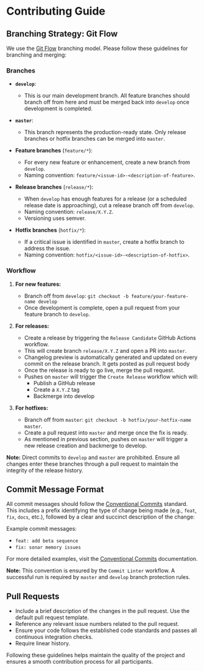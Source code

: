 # Contributing Guide

## Branching Strategy: Git Flow

We use the [Git Flow](https://nvie.com/posts/a-successful-git-branching-model/) branching model. Please follow these guidelines for branching and merging:

### Branches

- **`develop`**:
  - This is our main development branch. All feature branches should branch off from here and must be merged back into `develop` once development is completed.
  
- **`master`**:
  - This branch represents the production-ready state. Only release branches or hotfix branches can be merged into `master`.

- **Feature branches** (`feature/*`):
  - For every new feature or enhancement, create a new branch from `develop`.
  - Naming convention: `feature/<issue-id>-<description-of-feature>`.

- **Release branches** (`release/*`):
  - When `develop` has enough features for a release (or a scheduled release date is approaching), cut a release branch off from `develop`.
  - Naming convention: `release/X.Y.Z`.
  - Versioning uses semver.

- **Hotfix branches** (`hotfix/*`):
  - If a critical issue is identified in `master`, create a hotfix branch to address the issue.
  - Naming convention: `hotfix/<issue-id>-<description-of-hotfix>`.

### Workflow

1. **For new features:**
   - Branch off from `develop`: `git checkout -b feature/your-feature-name develop`
   - Once development is complete, open a pull request from your feature branch to `develop`.

2. **For releases:**
   - Create a release by triggering the `Release Candidate` GitHub Actions workflow.
   - This will create branch `release/X.Y.Z` and open a PR into `master`.
   - Changelog preview is automatically generated and updated on every commit on the release branch. It gets posted as pull request body
   - Once the release is ready to go live, merge the pull request.
   - Pushes on `master` will trigger the `Create Release` workflow which will:
     - Publish a GitHub release
     - Create a `X.Y.Z` tag
     - Backmerge into develop

3. **For hotfixes:**
   - Branch off from `master`: `git checkout -b hotfix/your-hotfix-name master`.
   - Create a pull request into `master` and merge once the fix is ready.
   - As mentioned in previous section, pushes on `master` will trigger a new release creation and backmerge to develop.

**Note:** Direct commits to `develop` and `master` are prohibited. Ensure all changes enter these branches through a pull request to maintain the integrity of the release history.

## Commit Message Format

All commit messages should follow the [Conventional Commits](https://www.conventionalcommits.org) standard. This includes a prefix identifying the type of change being made (e.g., `feat`, `fix`, `docs`, etc.), followed by a clear and succinct description of the change:

Example commit messages:
- `feat: add beta sequence`
- `fix: sonar memory issues`

For more detailed examples, visit the [Conventional Commits](https://www.conventionalcommits.org) documentation.

**Note:** This convention is ensured by the `Commit Linter` workflow. A successful run is required by `master` and `develop` branch protection rules.

## Pull Requests

- Include a brief description of the changes in the pull request. Use the default pull request template.
- Reference any relevant issue numbers related to the pull request.
- Ensure your code follows the established code standards and passes all continuous integration checks.
- Require linear history.

Following these guidelines helps maintain the quality of the project and ensures a smooth contribution process for all participants.